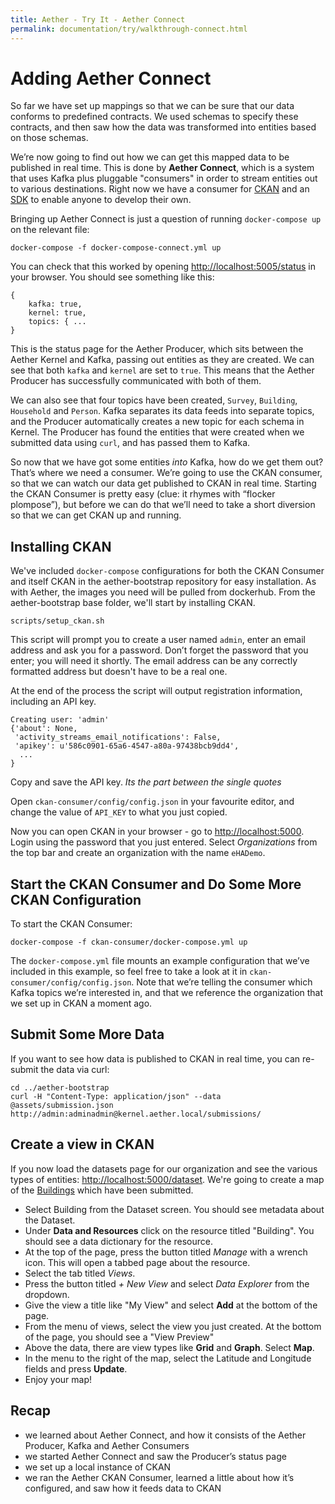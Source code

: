```yaml
---
title: Aether - Try It - Aether Connect
permalink: documentation/try/walkthrough-connect.html
---
```


# Adding Aether Connect

So far we have set up mappings so that we can be sure that our data conforms to predefined contracts. We used schemas to specify these contracts, and then saw how the data was transformed into entities based on those schemas. 

We’re now going to find out how we can get this mapped data to be published in real time. This is done by **Aether Connect**, which is a system that uses Kafka plus pluggable "consumers" in order to stream entities out to various destinations. Right now we have a consumer for [CKAN](https://github.com/eHealthAfrica/aether-ckan-consumer) and an [SDK](https://github.com/eHealthAfrica/aether-consumer-sdk) to enable anyone to develop their own.

Bringing up Aether Connect is just a question of running `docker-compose up` on the relevant file:

`docker-compose -f docker-compose-connect.yml up`

You can check that this worked by opening [http://localhost:5005/status](http://localhost:5005/status) in your browser. You should see something like this:

```
{
    kafka: true,
    kernel: true,
    topics: { ...
}
```

This is the status page for the Aether Producer, which sits between the Aether Kernel and Kafka, passing out entities as they are created. We can see that both `kafka` and `kernel` are set to `true`. This means that the Aether Producer has successfully communicated with both of them. 

We can also see that four topics have been created, `Survey`, `Building`, `Household` and `Person`. Kafka separates its data feeds into separate topics, and the Producer automatically creates a new topic for each schema in Kernel. The Producer has found the entities that were created when we submitted data using `curl`, and has passed them to Kafka.

So now that we have got some entities _into_ Kafka, how do we get them out? That’s where we need a consumer. We’re going to use the CKAN consumer, so that we can watch our data get published to CKAN in real time. Starting the CKAN Consumer is pretty easy (clue: it rhymes with “flocker plompose”), but before we can do that we’ll need to take a short diversion so that we can get CKAN up and running.

## Installing CKAN

We've included `docker-compose` configurations for both the CKAN Consumer and itself CKAN in the aether-bootstrap repository for easy installation. As with Aether, the images you need will be pulled from dockerhub. From the aether-bootstrap base folder, we'll start by installing CKAN.
```
scripts/setup_ckan.sh
```
This script will prompt you to create a user named `admin`, enter an email address and ask you for a password. Don’t forget the password that you enter; you will need it shortly. The email address can be any correctly formatted address but doesn't have to be a real one.

At the end of the process the script will output registration information, including an API key. 
```
Creating user: 'admin'
{'about': None,
 'activity_streams_email_notifications': False,
 'apikey': u'586c0901-65a6-4547-a80a-97438bcb9dd4',
  ...
}
```
Copy and save the API key. *Its the part between the single quotes*

Open `ckan-consumer/config/config.json` in your favourite editor, and change the value of `API_KEY` to what you just copied.

Now you can open CKAN in your browser - go to [http://localhost:5000](http://localhost:5000). Login using the password that you just entered. Select _Organizations_ from the top bar and create an organization with the name `eHADemo`.

## Start the CKAN Consumer and Do Some More CKAN Configuration

To start the CKAN Consumer:

```
docker-compose -f ckan-consumer/docker-compose.yml up
```

The `docker-compose.yml` file mounts an example configuration that we’ve included in this example, so feel free to take a look at it in `ckan-consumer/config/config.json`. Note that we’re telling the consumer which Kafka topics we’re interested in, and that we reference the organization that we set up in CKAN a moment ago.

## Submit Some More Data

If you want to see how data is published to CKAN in real time, you can re-submit the data via curl:

```
cd ../aether-bootstrap
curl -H "Content-Type: application/json" --data @assets/submission.json http://admin:adminadmin@kernel.aether.local/submissions/
```

## Create a view in CKAN

If you now load the datasets page for our organization and see the various types of entities: [http://localhost:5000/dataset](http://localhost:5000/dataset). We're going to create a map of the [Buildings](http://localhost:5000/dataset/building) which have been submitted.
  - Select Building from the Dataset screen. You should see metadata about the Dataset.
  - Under __Data and Resources__ click on the resource titled "Building". You should see a data dictionary for the resource.
  - At the top of the page, press the button titled _Manage_ with a wrench icon. This will open a tabbed page about the resource.
  - Select the tab titled _Views_.
  - Press the button titled _+ New View_ and select _Data Explorer_ from the dropdown.
  - Give the view a title like "My View" and select __Add__ at the bottom of the page.
  - From the menu of views, select the view you just created. At the bottom of the page, you should see a "View Preview"
  - Above the data, there are view types like __Grid__ and __Graph__. Select __Map__.
  - In the menu to the right of the map, select the Latitude and Longitude fields and press __Update__.
  - Enjoy your map!

## Recap

- we learned about Aether Connect, and how it consists of the Aether Producer, Kafka and Aether Consumers
- we started Aether Connect and saw the Producer’s status page
- we set up a local instance of CKAN
- we ran the Aether CKAN Consumer, learned a little about how it’s configured, and saw how it feeds data to CKAN


